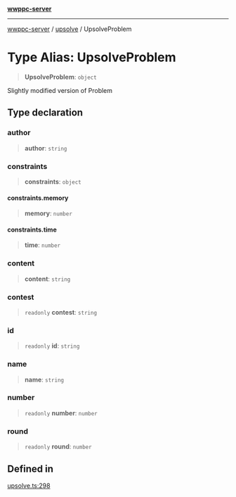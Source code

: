 [**wwppc-server**](../../README.md)

***

[wwppc-server](../../modules.md) / [upsolve](../README.md) / UpsolveProblem

# Type Alias: UpsolveProblem

> **UpsolveProblem**: `object`

Slightly modified version of Problem

## Type declaration

### author

> **author**: `string`

### constraints

> **constraints**: `object`

#### constraints.memory

> **memory**: `number`

#### constraints.time

> **time**: `number`

### content

> **content**: `string`

### contest

> `readonly` **contest**: `string`

### id

> `readonly` **id**: `string`

### name

> **name**: `string`

### number

> `readonly` **number**: `number`

### round

> `readonly` **round**: `number`

## Defined in

[upsolve.ts:298](https://github.com/WWPPC/WWPPC-server/blob/240fd8d39aa7a9e87385634bffd25137bc757d0a/src/upsolve.ts#L298)
